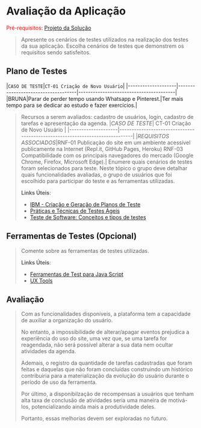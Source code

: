 # Avaliação da Aplicação

<span style="color:red">Pré-requisitos: <a href="6-Implementação.md"> Projeto da Solução</a></span>


> Apresente os cenários de testes utilizados na realização dos testes da
> sua aplicação. Escolha cenários de testes que demonstrem os requisitos
> sendo satisfeitos.

## Plano de Testes
|`CASO DE TESTE`|`CT-01 Criação de Novo Usuário`|
|--------------------|------------------------------------|----------------------------------------|
|BRUNA|Parar de perder tempo usando Whatsapp e Pinterest.|Ter mais tempo para se dedicar ao estudo e fazer exercícios.|

>
>
> Recursos a serem avaliados: cadastro de usuários, login, cadastro de tarefas e apresentação da agenda.
|*CASO DE TESTE*| CT-01 Criação de Novo Usuário |
|--------------------|-----------------------------------------------------------------------------|
|*REQUISITOS ASSOCIADOS*|RNF-01 Publicação do site em um ambiente acessível publicamente na Internet (Repl.it, GitHub Pages, Heroku)
  RNF-03 Compatibilidade com os principais navegadores do mercado (Google Chrome, Firefox, Microsoft Edge).|
> Enumere quais cenários de testes foram selecionados para teste. Neste
> tópico o grupo deve detalhar quais funcionalidades avaliadas, o grupo
> de usuários que foi escolhido para participar do teste e as
> ferramentas utilizadas.
> 
> **Links Úteis**:
> - [IBM - Criação e Geração de Planos de Teste](https://www.ibm.com/developerworks/br/local/rational/criacao_geracao_planos_testes_software/index.html)
> - [Práticas e Técnicas de Testes Ágeis](http://assiste.serpro.gov.br/serproagil/Apresenta/slides.pdf)
> -  [Teste de Software: Conceitos e tipos de testes](https://blog.onedaytesting.com.br/teste-de-software/)

## Ferramentas de Testes (Opcional)

> Comente sobre as ferramentas de testes utilizadas.
> 
> **Links Úteis**:
> - [Ferramentas de Test para Java Script](https://geekflare.com/javascript-unit-testing/)
> - [UX Tools](https://uxdesign.cc/ux-user-research-and-user-testing-tools-2d339d379dc7)

## Avaliação

> Com as funcionalidades disponíveis, a plataforma tem a capacidade de auxiliar a 
> organização do usuário. 
>
>
> No entanto, a impossibilidade de alterar/apagar eventos prejudica a experiência
> do uso do site, uma vez que, se uma tarefa for reagendada, não será possível alterar a 
> sua data nem ocultar atividades da agenda.
>
>
> Ademais, o registro da quantidade de tarefas cadastradas que foram feitas e 
> daquelas que não foram concluídas construindo um histórico contribuiria para a 
> materialização da evolução do usuário durante o período de uso da ferramenta.
>
>
> Por último, a disponibilzação de recompensas a usuários que tenham alta taxa de
> conclusão de atividades seria uma maneira de motivá-los, potencializando ainda 
> mais a produtividade deles.
>
>
> Portanto, essas melhorias devem ser exploradas no futuro. 
> 
